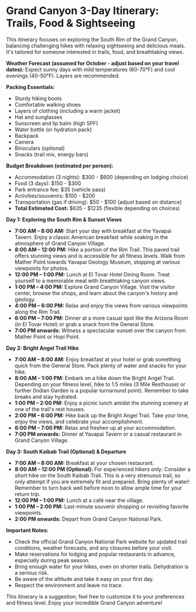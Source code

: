 # Grand Canyon 3-Day Itinerary: Trails, Food & Sightseeing

This itinerary focuses on exploring the South Rim of the Grand Canyon, balancing challenging hikes with relaxing sightseeing and delicious meals.  It's tailored for someone interested in trails, food, and breathtaking views.

**Weather Forecast (assumed for October - adjust based on your travel dates):**  Expect sunny days with mild temperatures (60-70°F) and cool evenings (40-50°F). Layers are recommended.


**Packing Essentials:**

*   Sturdy hiking boots
*   Comfortable walking shoes
*   Layers of clothing (including a warm jacket)
*   Hat and sunglasses
*   Sunscreen and lip balm (high SPF)
*   Water bottle (or hydration pack)
*   Backpack
*   Camera
*   Binoculars (optional)
*   Snacks (trail mix, energy bars)


**Budget Breakdown (estimated per person):**

*   Accommodation (3 nights): $300 - $600 (depending on lodging choice)
*   Food (3 days): $150 - $300
*   Park entrance fee: $35 (vehicle pass)
*   Activities/souvenirs: $100 - $200
*   Transportation (gas if driving): $50 - $100 (adjust based on distance)
*   **Total Estimated Cost:** $635 - $1235 (flexible depending on choices)


**Day 1: Exploring the South Rim & Sunset Views**

*   **7:00 AM – 8:00 AM:** Start your day with breakfast at the Yavapai Tavern. Enjoy a classic American breakfast while soaking in the atmosphere of Grand Canyon Village.
*   **8:00 AM – 12:00 PM:** Hike a portion of the Rim Trail. This paved trail offers stunning views and is accessible for all fitness levels.  Walk from Mather Point towards Yavapai Geology Museum, stopping at various viewpoints for photos.
*   **12:00 PM – 1:00 PM:** Lunch at El Tovar Hotel Dining Room. Treat yourself to a memorable meal with breathtaking canyon views.
*   **1:00 PM – 4:00 PM:** Explore Grand Canyon Village. Visit the visitor center, browse the shops, and learn about the canyon's history and geology.
*   **4:00 PM – 6:00 PM:** Relax and enjoy the views from various viewpoints along the Rim Trail.
*   **6:00 PM – 7:00 PM:**  Dinner at a more casual spot like the Arizona Room (in El Tovar Hotel) or grab a snack from the General Store.
*   **7:00 PM onwards:** Witness a spectacular sunset over the canyon from Mather Point or Hopi Point.


**Day 2:  Bright Angel Trail Hike**

*   **7:00 AM – 8:00 AM:**  Enjoy breakfast at your hotel or grab something quick from the General Store.  Pack plenty of water and snacks for your hike.
*   **8:00 AM – 1:00 PM:** Embark on a hike down the Bright Angel Trail.  Depending on your fitness level, hike to 1.5 miles (3 Mile Resthouse) or further (Indian Garden is a popular turnaround point). Remember to take breaks and stay hydrated.
*   **1:00 PM – 2:00 PM:** Enjoy a picnic lunch amidst the stunning scenery at one of the trail's rest houses.
*   **2:00 PM – 6:00 PM:** Hike back up the Bright Angel Trail. Take your time, enjoy the views, and celebrate your accomplishment.
*   **6:00 PM – 7:00 PM:** Relax and freshen up at your accommodation.
*   **7:00 PM onwards:** Dinner at Yavapai Tavern or a casual restaurant in Grand Canyon Village.


**Day 3: South Kaibab Trail (Optional) & Departure**

*   **7:00 AM – 8:00 AM:** Breakfast at your chosen restaurant.
*   **8:00 AM – 12:00 PM (Optional):**  For experienced hikers only:  Consider a short hike on the South Kaibab Trail.  This is a very strenuous trail, so only attempt if you are extremely fit and prepared.  Bring plenty of water!  Remember to turn back well before noon to allow ample time for your return trip.
*   **12:00 PM – 1:00 PM:** Lunch at a café near the village.
*   **1:00 PM – 2:00 PM:**  Last-minute souvenir shopping or revisiting favorite viewpoints.
*   **2:00 PM onwards:** Depart from Grand Canyon National Park.



**Important Notes:**

*   Check the official Grand Canyon National Park website for updated trail conditions, weather forecasts, and any closures before your visit.
*   Make reservations for lodging and popular restaurants in advance, especially during peak season.
*   Bring enough water for your hikes, even on shorter trails. Dehydration is a serious risk.
*   Be aware of the altitude and take it easy on your first day.
*   Respect the environment and leave no trace.


This itinerary is a suggestion; feel free to customize it to your preferences and fitness level. Enjoy your incredible Grand Canyon adventure!